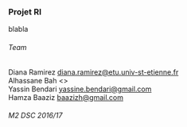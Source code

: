 ### Projet RI
blabla  
  
###### Team
Diana Ramirez <diana.ramirez@etu.univ-st-etienne.fr>  
Alhassane Bah <>  
Yassin Bendari  <yassine.bendari@gmail.com>  
Hamza Baaziz <baazizh@gmail.com>  
  
###### M2 DSC 2016/17
  
